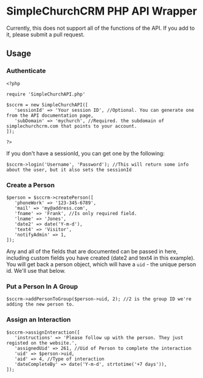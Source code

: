 SimpleChurchCRM PHP API Wrapper
=======

Currently, this does not support all of the functions of the API. If you add to it, please submit a pull request.

## Usage

### Authenticate
```
<?php

require 'SimpleChurchAPI.php'

$sccrm = new SimpleChurchAPI([
   'sessionId' => 'Your session ID', //Optional. You can generate one from the API documentation page, 
   'subDomain' => 'mychurch', //Required. the subdomain of simplechurchcrm.com that points to your account.
]);

?>
```
If you don't have a sessionId, you can get one by the following:

```
$sccrm->login('Username', 'Password'); //This will return some info about the user, but it also sets the sessionId
```
### Create a Person

```
$person = $sccrm->createPerson([
   'phoneWork' => '123-345-6789',
   'mail' => 'my@address.com',
   'fname' => 'Frank', //Is only required field.
   'lname' => 'Jones',
   'date2' => date('Y-m-d'),
   'text4' => 'Visitor',
   'notifyAdmin' => 1,
]);
```

Any and all of the fields that are documented can be passed in here, including custom fields you have created (date2 and text4 in this example).  You will get back a person object, which will have a `uid` - the unique person id. We'll use that below.

### Put a Person In A Group

```
$sccrm->addPersonToGroup($person->uid, 2); //2 is the group ID we're adding the new person to.
```

### Assign an Interaction

```
$sccrm->assignInteraction([
   'instructions' => 'Please follow up with the person. They just registed on the website.',
   'assignedUid' => 261, //Uid of Person to complete the interaction
   'uid' => $person->uid,
   'aid' => 4, //Type of interaction
   'dateCompleteBy' => date('Y-m-d', strtotime('+7 days')),
]);
```

